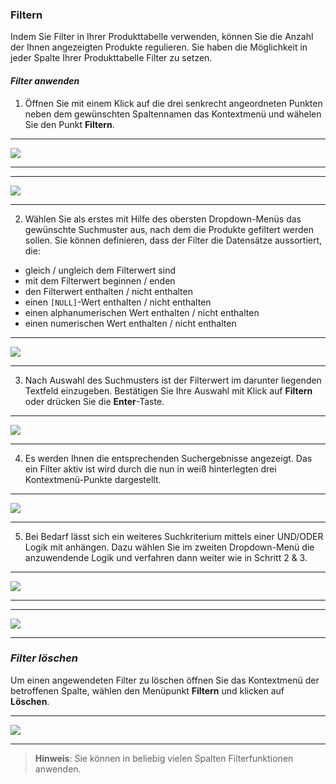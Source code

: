 ### Filtern

Indem Sie Filter in Ihrer Produkttabelle verwenden, können Sie die Anzahl der Ihnen angezeigten Produkte regulieren. Sie haben die Möglichkeit in jeder Spalte Ihrer Produkttabelle Filter zu setzen.

#### *Filter anwenden*

1) Öffnen Sie mit einem Klick auf die drei senkrecht angeordneten Punkten neben dem gewünschten Spaltennamen das Kontextmenü und wähelen Sie den Punkt **Filtern**.

---
![](/Pictures/Web-Client/Produktlinie/Produktübersicht/Produkttabellenbereich/Filtern/filtern_1.png)

---

---
![](/Pictures/Web-Client/Produktlinie/Produktübersicht/Produkttabellenbereich/Filtern/filtern_2.png)

---

2) Wählen Sie als erstes mit Hilfe des obersten Dropdown-Menüs das gewünschte Suchmuster aus, nach dem die Produkte gefiltert werden sollen. Sie können definieren, dass der Filter die Datensätze aussortiert, die:

* gleich / ungleich dem Filterwert sind
* mit dem Filterwert beginnen / enden
* den Filterwert enthalten / nicht enthalten
* einen `[NULL]`-Wert enthalten / nicht enthalten
* einen alphanumerischen Wert enthalten / nicht enthalten
* einen numerischen Wert enthalten / nicht enthalten

---
![](/Pictures/Web-Client/Produktlinie/Produktübersicht/Produkttabellenbereich/Filtern/filtern_3.png)

---

3) Nach Auswahl des Suchmusters ist der Filterwert im darunter liegenden Textfeld einzugeben. Bestätigen Sie Ihre Auswahl mit Klick auf **Filtern** oder drücken Sie die **Enter**-Taste.

---
![](/Pictures/Web-Client/Produktlinie/Produktübersicht/Produkttabellenbereich/Filtern/filtern_4.png)

---

4) Es werden Ihnen die entsprechenden Suchergebnisse angezeigt. Das ein Filter aktiv ist wird durch die nun in weiß hinterlegten drei Kontextmenü-Punkte dargestellt.

---
![](/Pictures/Web-Client/Produktlinie/Produktübersicht/Produkttabellenbereich/Filtern/filtern_5.png)

---

5) Bei Bedarf lässt sich ein weiteres Suchkriterium mittels einer UND/ODER Logik mit anhängen. Dazu wählen Sie im zweiten Dropdown-Menü die anzuwendende Logik und verfahren dann weiter wie in Schritt 2 & 3.

---
![](/Pictures/Web-Client/Produktlinie/Produktübersicht/Produkttabellenbereich/Filtern/filtern_6.png)

---

---
![](/Pictures/Web-Client/Produktlinie/Produktübersicht/Produkttabellenbereich/Filtern/filtern_7.png)

---

### *Filter löschen*

Um einen angewendeten Filter zu löschen öffnen Sie das Kontextmenü der betroffenen Spalte, wählen den Menüpunkt **Filtern** und klicken auf **Löschen**.

---
![](/Pictures/Web-Client/Produktlinie/Produktübersicht/Produkttabellenbereich/Filtern/filtern_8.png)

---

> **Hinweis**: Sie können in beliebig vielen Spalten Filterfunktionen anwenden.

